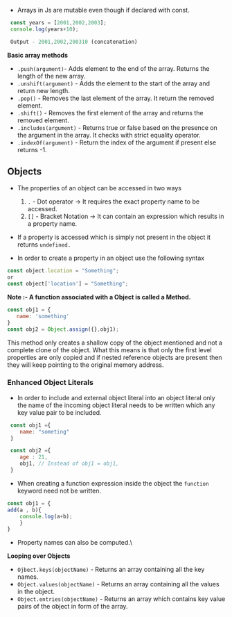 
- Arrays in Js are mutable even though if declared with const.

```js
 const years = [2001,2002,2003];
 console.log(years+10);

 Output - 2001,2002,200310 (concatenation)
```

**Basic array methods**
- `.push(argument)`- Adds element to the end of the array. Returns the length of the new array.
- `.unshift(argument)` - Adds the element to the start of the array and return new length.
- `.pop()` - Removes the last element of the array. It return the removed element.
-  `.shift()` - Removes the first element of the array and returns the removed element.
- `.includes(argument)` - Returns true or false based on the presence on the argument in the array. It checks with strict equality operator.
- `.indexOf(argument)` - Return the index of the argument if present else returns -1.


## Objects 

- The properties of an object can be accessed in two ways 
   1. `.` - Dot operator -> It requires the exact property name to be accessed.
   2. `[]` - Bracket Notation -> It can contain an expression which results in a property name.

- If a property is accessed which is simply not present in the object it returns `undefined.`
- In order to create a property in an object use the following syntax 
```js
const object.location = "Something";
or 
const object['location'] = "Something";
```

**Note :- A function associated with a Object is called a Method.**

```js
const obj1 = {
   name: 'something'
}
const obj2 = Object.assign({},obj1);
```
This method only creates a shallow copy of the object mentioned and not a complete clone of the object. What this means is that only the first level properties are only copied and if nested reference objects are present then they will keep pointing to the original memory address.


### Enhanced Object Literals

- In order to include and external object literal into an object literal only the name of the incoming object literal needs to be written which any key value pair to be included.
```js
 const obj1 ={
    name: "someting"
 }

 const obj2 ={
    age : 21,
    obj1, // Instead of obj1 = obj1, 
 }
```

- When creating a function expression inside the object the `function` keyword need not be written.
```js
const obj1 = {
add(a , b){
    console.log(a+b);
    }
}
```

- Property names can also be computed.\

**Looping over Objects** 

- `Ojbect.keys(objectName)` - Returns an array containing all the key names.
- `Object.values(objectName)` - Returns an array containing all the values in the object.
- `Object.entries(objectName)` -  Returns an array which contains key value pairs  of the object in form of the array.
